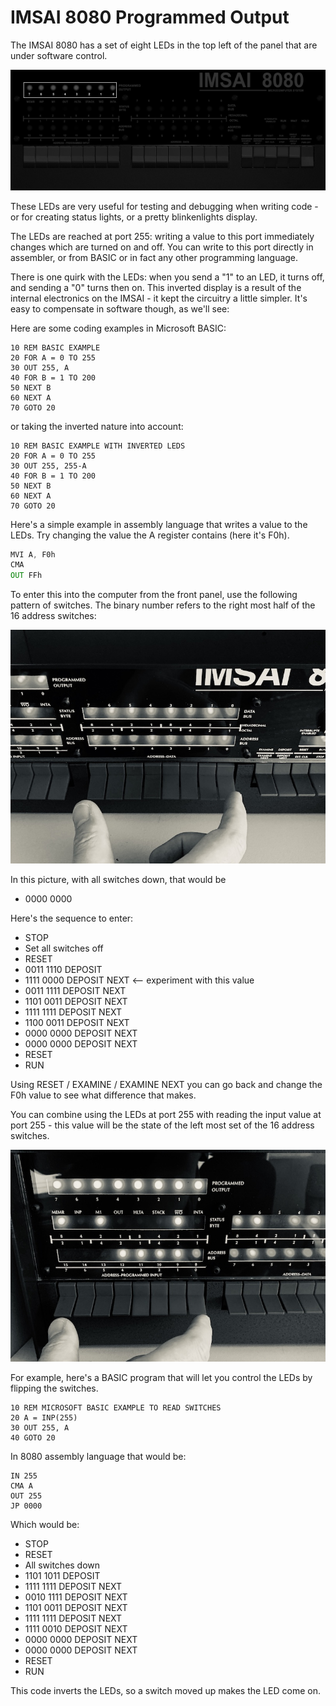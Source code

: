# IMSAI 8080 Programmed Output

The IMSAI 8080 has a set of eight LEDs in the top left of the panel that are under software control.

![IMSAI PO leds](images/imsai-PO-leds.png)

These LEDs are very useful for testing and debugging when writing code - or for creating status lights, or a pretty blinkenlights display.

The LEDs are reached at port 255: writing a value to this port immediately changes which are turned on and off. You can write to this port directly in assembler, or from BASIC or in fact any other programming language.

There is one quirk with the LEDs: when you send a "1" to an LED, it turns off, and sending a "0" turns then on. This inverted display is a result of the internal electronics on the IMSAI - it kept the circuitry a little simpler. It's easy to compensate in software though, as we'll see:

Here are some coding examples in Microsoft BASIC:


```BASIC
10 REM BASIC EXAMPLE
20 FOR A = 0 TO 255
30 OUT 255, A
40 FOR B = 1 TO 200
50 NEXT B
60 NEXT A
70 GOTO 20
```

or taking the inverted nature into account:

```BASIC
10 REM BASIC EXAMPLE WITH INVERTED LEDS
20 FOR A = 0 TO 255
30 OUT 255, 255-A
40 FOR B = 1 TO 200
50 NEXT B
60 NEXT A
70 GOTO 20
```

Here's a simple example in assembly language that writes a value to the LEDs. Try changing the value the A register contains (here it's F0h).

```asm
MVI A, F0h
CMA
OUT FFh
 ```

To enter this into the computer from the front panel, use the following pattern of switches. The binary number refers to the right most half of the 16 address switches:

![The switches for entering data](images/imsai_enter_data.jpg)

In this picture, with all switches down, that would be

* 0000 0000

Here's the sequence to enter:

* STOP
* Set all switches off
* RESET
* 0011 1110  DEPOSIT
* 1111 0000  DEPOSIT NEXT <-- experiment with this value
* 0011 1111  DEPOSIT NEXT
* 1101 0011  DEPOSIT NEXT
* 1111 1111  DEPOSIT NEXT
* 1100 0011  DEPOSIT NEXT
* 0000 0000  DEPOSIT NEXT
* 0000 0000  DEPOSIT NEXT
* RESET
* RUN

Using RESET / EXAMINE / EXAMINE NEXT you can go back and change the F0h value to see what difference that makes.

You can combine using the LEDs at port 255 with reading the input value at port 255 - this value will be the state of the left most set of the 16 address switches.

![The sense switches](images/imsai_sense_switches.jpg)

For example, here's a BASIC program that will let you control the LEDs by flipping the switches.

```BASIC
10 REM MICROSOFT BASIC EXAMPLE TO READ SWITCHES
20 A = INP(255)
30 OUT 255, A
40 GOTO 20
```

In 8080 assembly language that would be:

```ASM
IN 255
CMA A
OUT 255
JP 0000
```

Which would be:

* STOP
* RESET
* All switches down
* 1101 1011 DEPOSIT
* 1111 1111 DEPOSIT NEXT
* 0010 1111 DEPOSIT NEXT
* 1101 0011 DEPOSIT NEXT
* 1111 1111 DEPOSIT NEXT
* 1111 0010 DEPOSIT NEXT
* 0000 0000 DEPOSIT NEXT
* 0000 0000  DEPOSIT NEXT
* RESET
* RUN

This code inverts the LEDs, so a switch moved up makes the LED come on.